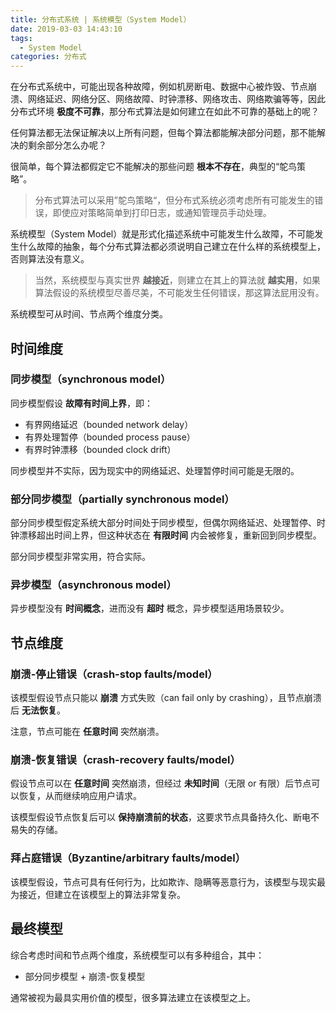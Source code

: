 ```yaml
---
title: 分布式系统 | 系统模型（System Model）
date: 2019-03-03 14:43:10
tags:
  - System Model
categories: 分布式
---
```


在分布式系统中，可能出现各种故障，例如机房断电、数据中心被炸毁、节点崩溃、网络延迟、网络分区、网络故障、时钟漂移、网络攻击、网络欺骗等等，因此分布式环境 **极度不可靠**，那分布式算法是如何建立在如此不可靠的基础上的呢？

任何算法都无法保证解决以上所有问题，但每个算法都能解决部分问题，那不能解决的剩余部分怎么办呢？

<!-- more -->

很简单，每个算法都假定它不能解决的那些问题 **根本不存在**，典型的“鸵鸟策略”。

>分布式算法可以采用”鸵鸟策略“，但分布式系统必须考虑所有可能发生的错误，即使应对策略简单到打印日志，或通知管理员手动处理。

系统模型（System Model）就是形式化描述系统中可能发生什么故障，不可能发生什么故障的抽象，每个分布式算法都必须说明自己建立在什么样的系统模型上，否则算法没有意义。

>当然，系统模型与真实世界 **越接近**，则建立在其上的算法就 **越实用**，如果算法假设的系统模型尽善尽美，不可能发生任何错误，那这算法屁用没有。

系统模型可从时间、节点两个维度分类。

## 时间维度

### 同步模型（synchronous model）

同步模型假设 **故障有时间上界**，即：

* 有界网络延迟（bounded network delay）
* 有界处理暂停（bounded process pause）
* 有界时钟漂移（bounded clock drift）

同步模型并不实际，因为现实中的网络延迟、处理暂停时间可能是无限的。

### 部分同步模型（partially synchronous model）

部分同步模型假定系统大部分时间处于同步模型，但偶尔网络延迟、处理暂停、时钟漂移超出时间上界，但这种状态在 **有限时间** 内会被修复，重新回到同步模型。

部分同步模型非常实用，符合实际。

### 异步模型（asynchronous model）

异步模型没有 **时间概念**，进而没有 **超时** 概念，异步模型适用场景较少。

## 节点维度

### 崩溃-停止错误（crash-stop faults/model）

该模型假设节点只能以 **崩溃** 方式失败（can fail only by crashing），且节点崩溃后 **无法恢复**。

注意，节点可能在 **任意时间** 突然崩溃。

### 崩溃-恢复错误（crash-recovery faults/model）

假设节点可以在 **任意时间** 突然崩溃，但经过 **未知时间**（无限 or 有限）后节点可以恢复，从而继续响应用户请求。

该模型假设节点恢复后可以 **保持崩溃前的状态**，这要求节点具备持久化、断电不易失的存储。

### 拜占庭错误（Byzantine/arbitrary faults/model）

该模型假设，节点可具有任何行为，比如欺诈、隐瞒等恶意行为，该模型与现实最为接近，但建立在该模型上的算法非常复杂。

## 最终模型

综合考虑时间和节点两个维度，系统模型可以有多种组合，其中：

* 部分同步模型 + 崩溃-恢复模型

通常被视为最具实用价值的模型，很多算法建立在该模型之上。

